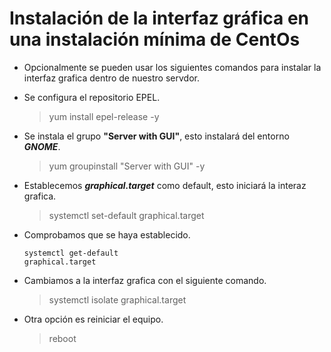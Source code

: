 # Instalación de la interfaz gráfica en una instalación mínima de CentOs
*   Opcionalmente se pueden usar los siguientes comandos para instalar la interfaz grafica dentro de nuestro servdor.

*   Se configura el repositorio EPEL.
    > yum install epel-release -y

*   Se instala el grupo **"Server with GUI"**, esto instalará del entorno **_GNOME_**.
    > yum groupinstall "Server with GUI" -y

*   Establecemos **_graphical.target_** como default, esto iniciará la interaz grafica.
    > systemctl set-default graphical.target

*   Comprobamos que se haya establecido.
    ```
    systemctl get-default
    graphical.target
    ```

*   Cambiamos a la interfaz grafica con el siguiente comando.
    > systemctl isolate graphical.target

*   Otra opción es reiniciar el equipo.
    > reboot
